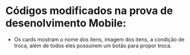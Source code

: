# Códigos modificados na prova de desenolvimento Mobile: 
- Os cards mostram o nome dos itens, imagem dos itens, a condição de troca, além de todos eles possuírem um botão para propor troca.
